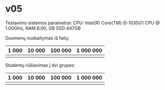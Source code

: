 # v05
Testavimo sistemos parametrai:
CPU: Intel(R) Core(TM) i5-1035G1 CPU @ 1.00GHz, RAM:8.00, GB SSD:447GB

Duomenų nuskaitymas iš failų:

|1 000|10 000|100 000|1 000 000|
|-----|------|-------|---------|
|||||

Studentų rūšiavimas į dvi grupes:

|1 000|10 000|100 000|1 000 000|
|-----|------|--------|--------|
|||||
